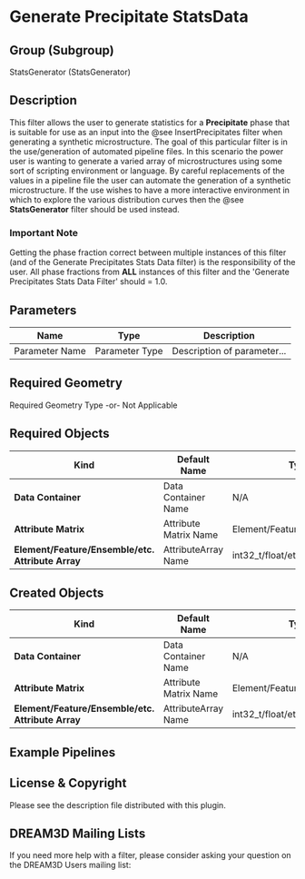 Generate Precipitate StatsData 
=============

## Group (Subgroup) ##

StatsGenerator (StatsGenerator)

## Description ##

This filter allows the user to generate statistics for a **Precipitate** phase that is suitable for use as an input into
the @see InsertPrecipitates filter when generating a synthetic microstructure. The goal of this particular filter is in
the use/generation of automated pipeline files. In this scenario the power user is wanting to generate a varied array
of microstructures using some sort of scripting environment or language. By careful replacements of the values in a pipeline
file the user can automate the generation of a synthetic microstructure. If the use wishes to have a more interactive
environment in which to explore the various distribution curves then the @see **StatsGenerator** filter should be used instead.

### Important Note ###

Getting the phase fraction correct between multiple instances of this filter (and of the Generate Precipitates Stats Data filter)
is the responsibility of the user. All phase fractions from **ALL** instances of this filter and the 'Generate Precipitates Stats
Data Filter' should = 1.0.

## Parameters ##

| Name | Type | Description |
|------|------|-------------|
| Parameter Name | Parameter Type | Description of parameter... |

## Required Geometry ###

Required Geometry Type -or- Not Applicable

## Required Objects ##

| Kind | Default Name | Type | Component Dimensions | Description |
|------|--------------|------|----------------------|-------------|
| **Data Container** | Data Container Name | N/A | N/A | Description of object... |
| **Attribute Matrix** | Attribute Matrix Name | Element/Feature/Ensemble/etc. | N/A | Description of object... |
| **Element/Feature/Ensemble/etc. Attribute Array** | AttributeArray Name | int32_t/float/etc. | (1)/(3)/etc. | Description of object... |

## Created Objects ##

| Kind | Default Name | Type | Component Dimensions | Description |
|------|--------------|------|----------------------|-------------|
| **Data Container** | Data Container Name | N/A | N/A | Description of object... |
| **Attribute Matrix** | Attribute Matrix Name | Element/Feature/Ensemble/etc. | N/A | Description of object... |
| **Element/Feature/Ensemble/etc. Attribute Array** | AttributeArray Name | int32_t/float/etc. | (1)/(3)/etc. | Description of object... |

## Example Pipelines ##



## License & Copyright ##

Please see the description file distributed with this plugin.

## DREAM3D Mailing Lists ##

If you need more help with a filter, please consider asking your question on the DREAM3D Users mailing list:
